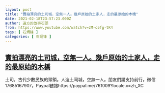 ```yaml
---
layout: post
title: "實拍漂亮的土司城，空無一人。幾戶原始的土家人，走的最原始的木橋"
date: 2021-02-18T23:57:23.000Z
author: 遠方的故事石頭
from: https://www.youtube.com/watch?v=2M-o5fg-tK4
tags: [ 石炳锋 ]
categories: [ 石炳锋 ]
---
```

<!--1613692643000-->
[實拍漂亮的土司城，空無一人。幾戶原始的土家人，走的最原始的木橋](https://www.youtube.com/watch?v=2M-o5fg-tK4)
------

<div>
土司，古代少數民族的頭領。人造土司城，空無一人。朋友們請支持前行，微信17685167907，Paypal链接https://paypal.me/761009?locale.x=zh_XC
</div>
